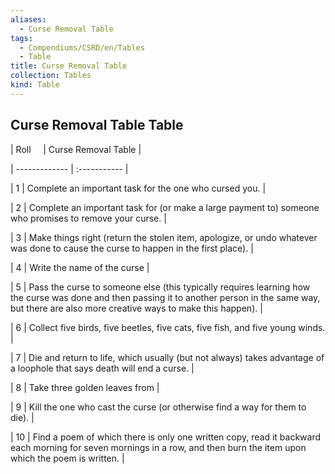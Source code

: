 ```yaml
---
aliases:
  - Curse Removal Table
tags:
  - Compendiums/CSRD/en/Tables
  - Table
title: Curse Removal Table
collection: Tables
kind: Table
---
```

## Curse Removal Table Table  
|  Roll &nbsp; &nbsp; | Curse Removal Table  |  
| ------------- | :----------- |  
| 1 | Complete an important task for the one who cursed you. |  
| 2 | Complete an important task for (or make a large payment to) someone who promises to remove your curse. |  
| 3 | Make things right (return the stolen item, apologize, or undo whatever was done to cause the curse to happen in the first place). |  
| 4 | Write the name of the curse |  
| 5 | Pass the curse to someone else (this typically requires learning how the curse was done and then passing it to another person in the same way, but there are also more creative ways to make this happen). |  
| 6 | Collect five birds, five beetles, five cats, five fish, and five young winds. |  
| 7 | Die and return to life, which usually (but not always) takes advantage of a loophole that says death will end a curse. |  
| 8 | Take three golden leaves from |  
| 9 | Kill the one who cast the curse (or otherwise find a way for them to die). |  
| 10 | Find a poem of which there is only one written copy, read it backward each morning for seven mornings in a row, and then burn the item upon which the poem is written. |
